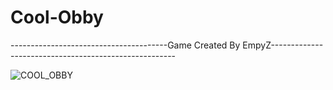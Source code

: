 # Cool-Obby

---------------------------------------Game Created By EmpyZ------------------------------------------------------

![COOL_OBBY](https://tr.rbxcdn.com/c9160cf6c888dc76df7adf382570b6f7/768/432/Image/Png)
